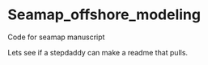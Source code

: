 # Seamap_offshore_modeling
Code for seamap manuscript


Lets see if a stepdaddy can make a readme that pulls.
